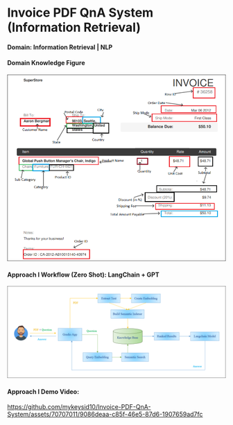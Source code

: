 # Invoice PDF QnA System (Information Retrieval)

#### Domain: Information Retrieval | NLP 

#### Domain Knowledge Figure

![Workflow](https://raw.githubusercontent.com/mykeysid10/Invoice-PDF-QnA-System/main/Domain_Knowledge.png)

#### Approach I Workflow (Zero Shot): LangChain + GPT

![Workflow](https://raw.githubusercontent.com/mykeysid10/Invoice-PDF-QnA-System/main/Workflow.PNG)

#### Approach I Demo Video:

https://github.com/mykeysid10/Invoice-PDF-QnA-System/assets/70707011/9086deaa-c85f-46e5-87d6-1907659ad7fc
